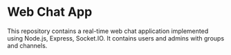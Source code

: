 # Web Chat App
This repository contains a real-time web chat application implemented using Node.js, Express, Socket.IO. It contains users and admins with groups and channels.
